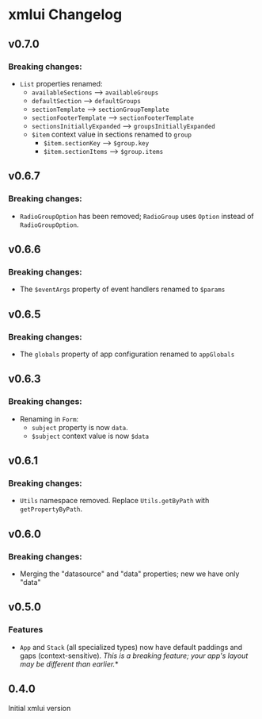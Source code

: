 # xmlui Changelog

## v0.7.0

### Breaking changes:

- `List` properties renamed:
  - `availableSections` --> `availableGroups`
  - `defaultSection` --> `defaultGroups`
  - `sectionTemplate` --> `sectionGroupTemplate`
  - `sectionFooterTemplate` --> `sectionFooterTemplate`
  - `sectionsInitiallyExpanded` --> `groupsInitiallyExpanded`
  - `$item` context value in sections renamed to `group`
    - `$item.sectionKey` --> `$group.key`
    - `$item.sectionItems` --> `$group.items`

## v0.6.7

### Breaking changes:

- `RadioGroupOption` has been removed; `RadioGroup` uses `Option` instead of `RadioGroupOption`.

## v0.6.6

### Breaking changes:

- The `$eventArgs` property of event handlers renamed to `$params`

## v0.6.5

### Breaking changes:

- The `globals` property of app configuration renamed to `appGlobals`

## v0.6.3

### Breaking changes:

- Renaming in `Form`: 
  - `subject` property is now `data`.
  - `$subject` context value is now `$data`

## v0.6.1

### Breaking changes:

- `Utils` namespace removed. Replace `Utils.getByPath` with `getPropertyByPath`.

## v0.6.0

### Breaking changes:

- Merging the "datasource" and "data" properties; new we have only "data"

## v0.5.0

### Features

- `App` and `Stack` (all specialized types) now have default paddings and gaps (context-sensitive). *This is a breaking feature; your app's layout may be different than earlier.**

## 0.4.0

Initial xmlui version
